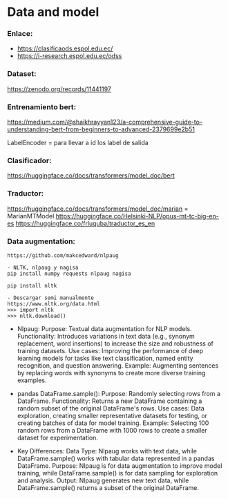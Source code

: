 # Data and model

### Enlace:
- https://clasificaods.espol.edu.ec/
- https://i-research.espol.edu.ec/odss

### Dataset: 
https://zenodo.org/records/11441197

### Entrenamiento bert: 
https://medium.com/@shaikhrayyan123/a-comprehensive-guide-to-understanding-bert-from-beginners-to-advanced-2379699e2b51

LabelEncoder = para llevar a id los label de salida

### Clasificador:
https://huggingface.co/docs/transformers/model_doc/bert

### Traductor:
https://huggingface.co/docs/transformers/model_doc/marian = MarianMTModel
https://huggingface.co/Helsinki-NLP/opus-mt-tc-big-en-es
https://huggingface.co/frluquba/traductor_es_en

### Data augmentation:
    https://github.com/makcedward/nlpaug

    - NLTK, nlpaug y nagisa
    pip install numpy requests nlpaug nagisa

    pip install nltk

    - Descargar semi manualmente
    https://www.nltk.org/data.html
    >>> import nltk
    >>> nltk.download()



- Nlpaug: 
Purpose: Textual data augmentation for NLP models. 
Functionality: Introduces variations in text data (e.g., synonym replacement, word insertions) to increase the size and robustness of training datasets. 
Use cases: Improving the performance of deep learning models for tasks like text classification, named entity recognition, and question answering. 
Example: Augmenting sentences by replacing words with synonyms to create more diverse training examples. 

- pandas DataFrame.sample():
Purpose: Randomly selecting rows from a DataFrame. 
Functionality: Returns a new DataFrame containing a random subset of the original DataFrame's rows. 
Use cases: Data exploration, creating smaller representative datasets for testing, or creating batches of data for model training. 
Example: Selecting 100 random rows from a DataFrame with 1000 rows to create a smaller dataset for experimentation. 

- Key Differences: 
Data Type: Nlpaug works with text data, while DataFrame.sample() works with tabular data represented in a pandas DataFrame. 
Purpose: Nlpaug is for data augmentation to improve model training, while DataFrame.sample() is for data sampling for exploration and analysis. 
Output: Nlpaug generates new text data, while DataFrame.sample() returns a subset of the original DataFrame. 


